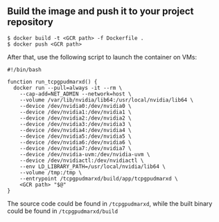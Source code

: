 ## Build the image and push it to your project repository

```
$ docker build -t <GCR path> -f Dockerfile .
$ docker push <GCR path>
```

After that, use the following script to launch the container on VMs:

```
#!/bin/bash

function run_tcpgpudmarxd() {
  docker run --pull=always -it --rm \
    --cap-add=NET_ADMIN --network=host \
    --volume /var/lib/nvidia/lib64:/usr/local/nvidia/lib64 \
    --device /dev/nvidia0:/dev/nvidia0 \
    --device /dev/nvidia1:/dev/nvidia1 \
    --device /dev/nvidia2:/dev/nvidia2 \
    --device /dev/nvidia3:/dev/nvidia3 \
    --device /dev/nvidia4:/dev/nvidia4 \
    --device /dev/nvidia5:/dev/nvidia5 \
    --device /dev/nvidia6:/dev/nvidia6 \
    --device /dev/nvidia7:/dev/nvidia7 \
    --device /dev/nvidia-uvm:/dev/nvidia-uvm \
    --device /dev/nvidiactl:/dev/nvidiactl \
    --env LD_LIBRARY_PATH=/usr/local/nvidia/lib64 \
    --volume /tmp:/tmp \
    --entrypoint /tcpgpudmarxd/build/app/tcpgpudmarxd \
    <GCR path> "$@"
}
```

The source code could be found in `/tcpgpudmarxd`, while the built binary could be found in `/tcpgpudmarxd/build`

